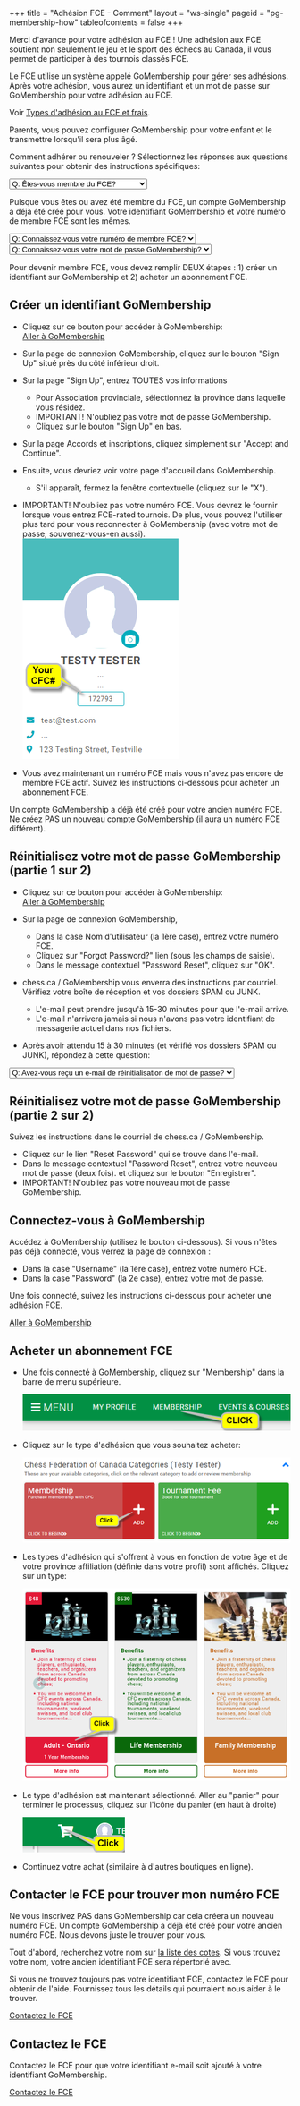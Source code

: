 +++
title = "Adhésion FCE - Comment"
layout = "ws-single"
pageid = "pg-membership-how"
tableofcontents = false
+++

Merci d'avance pour votre adhésion au FCE !
Une adhésion aux FCE soutient non seulement le jeu et le sport des échecs au Canada,
il vous permet de participer à des tournois classés FCE.

Le FCE utilise un système appelé GoMembership pour gérer ses adhésions.
Après votre adhésion, vous aurez un identifiant et un mot de passe sur GoMembership
pour votre adhésion au FCE.

Voir [Types d'adhésion au FCE et frais](/fr/players/membership-fees/).

Parents, vous pouvez configurer GoMembership pour votre enfant et le transmettre
lorsqu'il sera plus âgé.

Comment adhérer ou renouveler ?
Sélectionnez les réponses aux questions suivantes pour obtenir des instructions
spécifiques:

<div class="select">
<select x-model="mbr.is_member">
  <option value="">Q: Êtes-vous membre du FCE?</option>
  <option value="N">Je n'ai jamais été membre du FCE</option>
  <option value="Y">Je suis membre du FCE</option>
  <option value="Y">J'étais membre du FCE dans le passé</option>
</select>
</div>

<div x-show="mbr.is_member==='Y'" class="mt-3">

Puisque vous êtes ou avez été membre du FCE, un compte GoMembership a déjà été créé pour vous.
Votre identifiant GoMembership et votre numéro de membre FCE sont les mêmes.

 <div class="select">
  <select x-model="mbr.knows_cfc_id">
   <option value="">Q: Connaissez-vous votre numéro de membre FCE?</option>
   <option value="Y">Je connais mon numéro de membre FCE</option>
   <option value="N">Je ne connais pas mon numéro de membre FCE</option>
  </select>
 </div>
 <div x-show="mbr.knows_cfc_id==='Y'" class="mt-3">
  <div class="select">
   <select x-model="mbr.knows_gm_pw">
    <option value="">Q: Connaissez-vous votre mot de passe GoMembership?</option>
    <option value="Y">Je connais mon mot de passe GoMembership</option>
    <option value="N">Je ne connais pas mon mot de passe GoMembership</option>
   </select>
  </div>
 </div>
</div>

<!-- --------------------------------------------------------------- -->
<div x-show="show_create_gm_id" class="mt-3">

Pour devenir membre FCE, vous devez remplir
DEUX étapes : 1) créer un identifiant sur GoMembership et 2) acheter un abonnement FCE.

## Créer un identifiant GoMembership

* Cliquez sur ce bouton pour accéder à GoMembership:
  <br><a class="button is-info" href="https://cfc.azolve.com/" target="_blank">Aller à GoMembership</a>
  
* Sur la page de connexion GoMembership, cliquez sur le bouton "Sign Up"
  situé près du côté inférieur droit.

* Sur la page "Sign Up", entrez TOUTES vos informations
  * Pour Association provinciale, sélectionnez la province dans laquelle vous résidez.
  * IMPORTANT! N'oubliez pas votre mot de passe GoMembership.
  * Cliquez sur le bouton "Sign Up" en bas.

* Sur la page Accords et inscriptions, cliquez simplement
  sur "Accept and Continue".

* Ensuite, vous devriez voir votre page d'accueil dans GoMembership.
  * S'il apparaît, fermez la fenêtre contextuelle (cliquez sur le "X").
  
* IMPORTANT! N'oubliez pas votre numéro FCE.
  Vous devrez le fournir lorsque vous entrez FCE-rated tournois.
  De plus, vous pouvez l'utiliser plus tard pour vous reconnecter à GoMembership
  (avec votre mot de passe; souvenez-vous-en aussi).<br>
  ![Votre identifiant FCE](your-cfc-id.png)

* Vous avez maintenant un numéro FCE mais vous n'avez pas encore de membre FCE actif.
  Suivez les instructions ci-dessous pour acheter un abonnement FCE.
</div>

<!-- --------------------------------------------------------------- -->
<div x-show="show_gm_pw_reset_part1" class="mt-3">

Un compte GoMembership a déjà été créé pour votre ancien numéro FCE.
Ne créez PAS un nouveau compte GoMembership (il aura un numéro FCE différent).

## Réinitialisez votre mot de passe GoMembership (partie 1 sur 2)

* Cliquez sur ce bouton pour accéder à GoMembership:
  <br><a class="button is-info" href="https://cfc.azolve.com/" target="_blank">Aller à GoMembership</a>

* Sur la page de connexion GoMembership,
  * Dans la case Nom d'utilisateur (la 1ère case), entrez votre numéro FCE.
  * Cliquez sur "Forgot Password?" lien (sous les champs de saisie).
  * Dans le message contextuel "Password Reset", cliquez sur "OK".

* chess.ca / GoMembership vous enverra des instructions par courriel.
  Vérifiez votre boîte de réception et vos dossiers SPAM ou JUNK.
  * L'e-mail peut prendre jusqu'à 15-30 minutes pour que l'e-mail arrive.
  * L'e-mail n'arrivera jamais si nous n'avons pas votre identifiant
    de messagerie actuel dans nos fichiers.

* Après avoir attendu 15 à 30 minutes (et vérifié vos dossiers SPAM ou JUNK),
  répondez à cette question:

 <div class="select">
  <select x-model="mbr.got_reset_email">
  <option value="">Q: Avez-vous reçu un e-mail de réinitialisation de mot de passe?</option>
   <option value="Y">J'ai reçu un e-mail de réinitialisation de mot de passe</option>
   <option value="N">Je n'ai pas reçu d'e-mail de réinitialisation de mot de passe</option>
  </select>
 </div>
</div>

<!-- --------------------------------------------------------------- -->
<div x-show="show_gm_pw_reset_part2" class="mt-3">

## Réinitialisez votre mot de passe GoMembership (partie 2 sur 2)

Suivez les instructions dans le courriel de chess.ca / GoMembership.
* Cliquez sur le lien "Reset Password" qui se trouve dans l'e-mail.
* Dans le message contextuel "Password Reset", entrez votre nouveau mot de passe (deux fois).
  et cliquez sur le bouton "Enregistrer".
* IMPORTANT! N'oubliez pas votre nouveau mot de passe GoMembership.</div>

<!-- --------------------------------------------------------------- -->
<div x-show="show_gm_signin" class="mt-3">

## Connectez-vous à GoMembership
Accédez à GoMembership (utilisez le bouton ci-dessous).
Si vous n'êtes pas déjà connecté, vous verrez la page de connexion :
* Dans la case "Username" (la 1ère case), entrez votre numéro FCE.
* Dans la case "Password" (la 2e case), entrez votre mot de passe.

Une fois connecté, suivez les instructions ci-dessous pour acheter une adhésion FCE.

<a class="button is-info" href="https://cfc.azolve.com/" target="_blank">Aller à GoMembership</a>
</div>

<!-- --------------------------------------------------------------- -->
<div x-show="show_buy_cfc" class="mt-3">

## Acheter un abonnement FCE

* Une fois connecté à GoMembership, cliquez sur "Membership" dans la barre de menu supérieure.
  
  ![click Membership](buy-click-membership.png)
  
* Cliquez sur le type d'adhésion que vous souhaitez acheter:
  
  ![click Membership](buy-click-membership-box.png)
  
* Les types d'adhésion qui s'offrent à vous en fonction de votre âge et de votre province
  affiliation (définie dans votre profil) sont affichés. Cliquez sur un type:
  
  ![click membership type](buy-click-adult-prov.png)
  
* Le type d'adhésion est maintenant sélectionné. Aller au "panier"
  pour terminer le processus, cliquez sur l'icône du panier (en haut à droite)
  
  ![click shopping cart](buy-shopping-cart.png)
  
* Continuez votre achat (similaire à d'autres boutiques en ligne).

</div>

<!-- --------------------------------------------------------------- -->
<div x-show="show_contact_cfc_find_id" class="mt-3">

## Contacter le FCE pour trouver mon numéro FCE
Ne vous inscrivez PAS dans GoMembership car cela créera un nouveau numéro FCE.
Un compte GoMembership a déjà été créé pour votre ancien numéro FCE.
Nous devons juste le trouver pour vous.

Tout d'abord, recherchez votre nom sur [la liste des cotes](/fr/ratings/#/).
Si vous trouvez votre nom, votre ancien identifiant FCE sera répertorié avec.

Si vous ne trouvez toujours pas votre identifiant FCE,
contactez le FCE pour obtenir de l'aide.
Fournissez tous les détails qui pourraient nous aider à le trouver.

<a class="button is-info" href="https://forms.gle/miag39Q6tutM7pmc7" target="_blank">Contactez le FCE</a>
</div>

<!-- --------------------------------------------------------------- -->
<div x-show="show_contact_cfc_add_email" class="mt-3">

## Contactez le FCE
Contactez le FCE pour que votre identifiant e-mail soit ajouté
à votre identifiant GoMembership.

<a class="button is-info" href="https://forms.gle/miag39Q6tutM7pmc7" target="_blank">Contactez le FCE</a>
</div>
